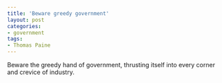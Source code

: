 ```yaml
---
title: 'Beware greedy government'
layout: post
categories:
- government
tags:
- Thomas Paine
---
```


Beware the greedy hand of government, thrusting itself into every corner and crevice of industry.
